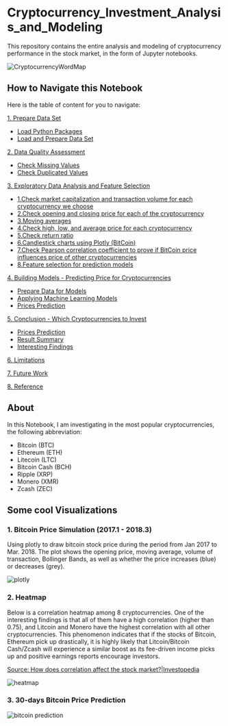 # Cryptocurrency_Investment_Analysis_and_Modeling


This repository contains the entire analysis and modeling of cryptocurrency performance in the stock market, in the form of Jupyter notebooks.

![CryptocurrencyWordMap](https://user-images.githubusercontent.com/31974451/37195011-e684cb46-2325-11e8-994e-bf411f1c97fe.jpg)

## How to Navigate this Notebook

Here is the table of content for you to navigate:

<a id="0"></a>
[1. Prepare Data Set](#1)
 - [Load Python Packages](#1-1)
 - [Load and Prepare Data Set](#1-2)

[2. Data Quality Assessment](#2)
 - [Check Missing Values](#2-1)
 - [Check Duplicated Values](#2-2)

[3. Exploratory Data Analysis and Feature Selection](#3)
 - [1.Check market capitalization and transaction volume for each cryptocurrency we choose](#3-1)
 - [2.Check opening and closing price for each of the cryptocurrency](#3-2)
 - [3.Moving averages](#3-3)
 - [4.Check high, low, and average price for each cryptocurrency](#3-4)
 - [5.Check return ratio](#3-5)
 - [6.Candlestick charts using Plotly (BitCoin)](#3-6)
 - [7.Check Pearson correlation coefficient to prove if BitCoin price influences price of other cryptocurrencies](#3-7)
 - [8.Feature selection for prediction models](#3-8)

[4. Building Models - Predicting Price for Cryptocurrencies](#4)
 - [Prepare Data for Models](#4-1)
 - [Applying Machine Learning Models](#4-2)
 - [Prices Prediction](#4-3)

[5. Conclusion - Which Cryptocurrencies to Invest](#5)
 - [Prices Prediction](#5-1)
 - [Result Summary](#5-2)
 - [Interesting Findings](#5-3)

[6. Limitations](#6)

[7. Future Work](#7)

[8. Reference](#8)

## About
In this Notebook, I am investigating in the most popular cryptocurrencies, the following abbreviation:
- Bitcoin (BTC)
- Ethereum (ETH)
- Litecoin (LTC)
- Bitcoin Cash (BCH)
- Ripple (XRP)
- Monero (XMR)
- Zcash (ZEC)


## Some cool Visualizations

### 1. Bitcoin Price Simulation (2017.1 - 2018.3)
Using plotly to draw bitcoin stock price during the period from Jan 2017 to Mar. 2018. The plot shows the opening price, moving average, volume of transaction, Bollinger Bands, as well as whether the price increases (blue) or decreases (grey).

![plotly](https://user-images.githubusercontent.com/31974451/37195543-21878f06-2328-11e8-9d24-68d488b85e9d.png)

### 2. Heatmap

Below is a correlation heatmap among 8 cryptocurrencies. One of the interesting findings is that all of them have a high correlation (higher than 0.75), and Litcoin and Monero have the highest correlation with all other cryptocurrencies. This phenomenon indicates that if the stocks of Bitcoin, Ethereum pick up drastically, it is highly likely that Litcoin/Bitcoin Cash/Zcash will experience a similar boost as its fee-driven income picks up and positive earnings reports encourage investors.

[Source: How does correlation affect the stock market?|Investopedia](https://www.investopedia.com/ask/answers/021716/how-does-correlation-affect-stock-market.asp#ixzz59EdIHIh9)



![heatmap](https://user-images.githubusercontent.com/31974451/37195336-3f9ac86a-2327-11e8-8a67-09031834d063.png)



### 3. 30-days Bitcoin Price Prediction
![bitcoin prediction](https://user-images.githubusercontent.com/31974451/37195307-20924fce-2327-11e8-9027-98f854448a93.png)
